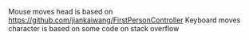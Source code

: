 ﻿Mouse moves head is based on https://github.com/jiankaiwang/FirstPersonController
Keyboard moves character is based on some code on stack overflow